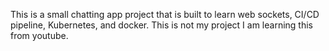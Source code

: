 This is a small chatting app project that is built to learn web sockets, CI/CD pipeline, Kubernetes, and docker.
This is not my project I am learning this from youtube.
